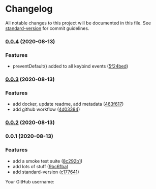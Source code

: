 # Changelog

All notable changes to this project will be documented in this file. See [standard-version](https://github.com/conventional-changelog/standard-version) for commit guidelines.

### [0.0.4](https://github.com/ParamagicDev/hotkey-listener/compare/v0.0.3...v0.0.4) (2020-08-13)


### Features

* preventDefault() added to all keybind events ([5f24bed](https://github.com/ParamagicDev/hotkey-listener/commit/5f24bed8bb70d01a84ac999120cae150a2dd37fe))

### [0.0.3](https://github.com/ParamagicDev/hotkey-listener/compare/v0.0.2...v0.0.3) (2020-08-13)


### Features

* add docker, update readme, add metadata ([463f617](https://github.com/ParamagicDev/hotkey-listener/commit/463f617e47f8b893bca9a1f89a4492cb67d2bbc1))
* add github workflow ([4d03384](https://github.com/ParamagicDev/hotkey-listener/commit/4d033846074fbb6b81ba3bb77ce0518d1cbbd9a7))

### [0.0.2](https://github.com/ParamagicDev/hotkey-listener/compare/v0.0.1...v0.0.2) (2020-08-13)

### 0.0.1 (2020-08-13)


### Features

* add a smoke test suite ([8c292b1](https://github.com/ParamagicDev/hotkey-listener/commit/8c292b15b39ac3020377df539712cd3d08602fca))
* add lots of stuff ([9bc61ba](https://github.com/ParamagicDev/hotkey-listener/commit/9bc61ba3b4fd93b523b16a671aae7833b7eb7593))
* add standard-version ([c177641](https://github.com/ParamagicDev/hotkey-listener/commit/c17764148032004c965ace4982b2fd6064d1abcd))

Your GitHub username: 